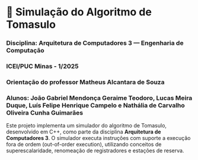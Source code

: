 # 🔧 Simulação do Algoritmo de Tomasulo  
### Disciplina: Arquitetura de Computadores 3 — Engenharia de Computação
### ICEI/PUC Minas - 1/2025
### Orientação do professor Matheus Alcantara de Souza
### Alunos: João Gabriel Mendonça Geraime Teodoro, Lucas Meira Duque, Luís Felipe Henrique Campelo e Nathália de Carvalho Oliveira Cunha Guimarães

Este projeto implementa um simulador do algoritmo de Tomasulo, desenvolvido em C++, como parte da disciplina **Arquitetura de Computadores 3**. O simulador executa instruções com suporte a execução fora de ordem (out-of-order execution), utilizando conceitos de superescalaridade, renomeação de registradores e estações de reserva.
